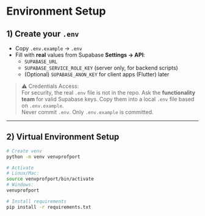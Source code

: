 # Environment Setup

## 1) Create your `.env`
- Copy `.env.example` → `.env`
- Fill with **real** values from Supabase **Settings → API**:
  - `SUPABASE_URL`
  - `SUPABASE_SERVICE_ROLE_KEY` (server only, for backend scripts)
  - (Optional) `SUPABASE_ANON_KEY` for client apps (Flutter) later

> ⚠️ Credentials Access:  
> For security, the real `.env` file is not in the repo. Ask the **functionality team** for valid Supabase keys. Copy them into a local `.env` file based on `.env.example`.  
> Never commit `.env`. Only `.env.example` is committed.

---

## 2) Virtual Environment Setup
```bash
# Create venv
python -m venv venvprofport

# Activate
# Linux/Mac:
source venvprofport/bin/activate
# Windows:
venvprofport

# Install requirements
pip install -r requirements.txt
